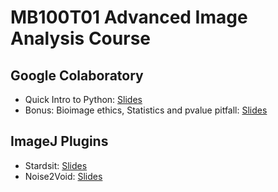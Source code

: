 # MB100T01 Advanced Image Analysis Course

## Google Colaboratory

 * Quick Intro to Python: [Slides](https://github.com/martinschatz-cz/martinschatz-cz.github.io/blob/main/MB100T01/slides/VMCF_prez_Python-Slido.pdf)
 * Bonus: Bioimage ethics, Statistics and pvalue pitfall: [Slides](https://github.com/martinschatz-cz/martinschatz-cz.github.io/blob/main/MB100T01/slides/VMCF_prez_statistics.pdf)

## ImageJ Plugins

 * Stardsit: [Slides](https://github.com/martinschatz-cz/martinschatz-cz.github.io/blob/main/MB100T01/slides/VMCF_stardist_21.pdf)
 * Noise2Void: [Slides](https://github.com/martinschatz-cz/martinschatz-cz.github.io/blob/main/MB100T01/slides/VMCF_noise2void_EN.pdf)